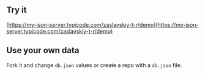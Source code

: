 ## Try it

[https://my-json-server.typicode.com/zaslavskiy-t-r/demo](https://my-json-server.typicode.com/zaslavskiy-t-r/demo)

## Use your own data

Fork it and change `db.json` values or create a repo with a `db.json` file.
